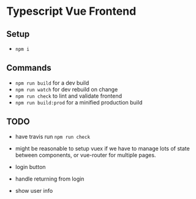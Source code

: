 # Typescript Vue Frontend

## Setup

- `npm i`

## Commands

- `npm run build` for a dev build
- `npm run watch` for dev rebuild on change
- `npm run check` to lint and validate frontend
- `npm run build:prod` for a minified production build

## TODO

- have travis run `npm run check`
- might be reasonable to setup vuex if we have to manage lots of state between components, or vue-router for multiple pages.

- login button
- handle returning from login
- show user info
